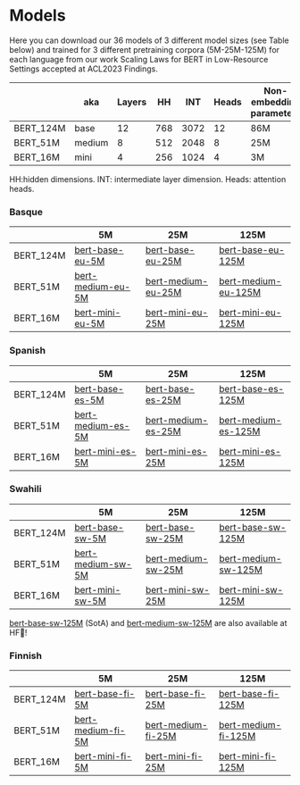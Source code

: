 # Models

Here you can download our 36 models of 3 different model sizes (see Table below) and trained for 3 different pretraining corpora (5M-25M-125M) for each language from our work Scaling Laws for BERT in Low-Resource Settings accepted at ACL2023 Findings.

|           | aka    | Layers | HH     | INT  | Heads | Non-embedding parameters | Parameters |
|-----------|--------|--------|--------|------|-------|--------------------------|------------|
| BERT_124M | base   | 12     | 768    | 3072 | 12    | 86M                      | 124M       |
| BERT_51M  | medium | 8      | 512    | 2048 | 8     | 25M                      | 51M        |
| BERT_16M  | mini   | 4      | 256    | 1024 | 4     | 3M                       | 16M        |

HH:hidden dimensions. INT: intermediate layer dimension. Heads: attention heads.

### Basque

|            |   5M                             |   25M                             |   125M                                |
|------------|----------------------------------|-----------------------------------|---------------------------------------|
| BERT_124M  |  [bert-base-eu-5M](https://storage.googleapis.com/elhuyar/low-scaling-laws/models/bert_base_eu_5M.tar.gz)  |  [bert-base-eu-25M](https://storage.googleapis.com/elhuyar/low-scaling-laws/models/bert_base_eu_25M.tar.gz)  |   [bert-base-eu-125M](https://storage.googleapis.com/elhuyar/low-scaling-laws/models/bert_base_eu_125M.tar.gz) |
| BERT_51M   |  [bert-medium-eu-5M](https://storage.googleapis.com/elhuyar/low-scaling-laws/models/bert_medium_eu_5M.tar.gz)  |  [bert-medium-eu-25M](https://storage.googleapis.com/elhuyar/low-scaling-laws/models/bert_medium_eu_25M.tar.gz)  |   [bert-medium-eu-125M](https://storage.googleapis.com/elhuyar/low-scaling-laws/models/bert_medium_eu_125M.tar.gz) |
| BERT_16M   | [bert-mini-eu-5M](https://storage.googleapis.com/elhuyar/low-scaling-laws/models/bert_mini_eu_5M.tar.gz)  |  [bert-mini-eu-25M](https://storage.googleapis.com/elhuyar/low-scaling-laws/models/bert_mini_eu_25M/pytorch_model.bin)  |   [bert-mini-eu-125M](https://storage.googleapis.com/elhuyar/low-scaling-laws/models/bert_mini_eu_125M.tar.gz) |

### Spanish

|            |   5M                             |   25M                             |   125M                                |
|------------|----------------------------------|-----------------------------------|---------------------------------------|
| BERT_124M  |  [bert-base-es-5M](https://storage.googleapis.com/elhuyar/low-scaling-laws/models/bert_base_es_5M.tar.gz)  |  [bert-base-es-25M](https://storage.googleapis.com/elhuyar/low-scaling-laws/models/bert_base_es_25M.tar.gz)  |   [bert-base-es-125M](https://storage.googleapis.com/elhuyar/low-scaling-laws/models/bert_base_es_125M.tar.gz) |
| BERT_51M   |  [bert-medium-es-5M](https://storage.googleapis.com/elhuyar/low-scaling-laws/models/bert_medium_es_5M.tar.gz)  |  [bert-medium-es-25M](https://storage.googleapis.com/elhuyar/low-scaling-laws/models/bert_medium_es_25M.tar.gz)  |   [bert-medium-es-125M](https://storage.googleapis.com/elhuyar/low-scaling-laws/models/bert_medium_es_125M.tar.gz) |
| BERT_16M   | [bert-mini-es-5M](https://storage.googleapis.com/elhuyar/low-scaling-laws/models/bert_mini_es_5M.tar.gz)  |  [bert-mini-es-25M](https://storage.googleapis.com/elhuyar/low-scaling-laws/models/bert_mini_es_25M.tar.gz)  |   [bert-mini-es-125M](https://storage.googleapis.com/elhuyar/low-scaling-laws/models/bert_mini_es_125M.tar.gz) |

### Swahili

|            |   5M                             |   25M                             |   125M                                |
|------------|----------------------------------|-----------------------------------|---------------------------------------|
| BERT_124M  |  [bert-base-sw-5M](https://storage.googleapis.com/elhuyar/low-scaling-laws/models/bert_base_sw_5M.tar.gz)  |  [bert-base-sw-25M](https://storage.googleapis.com/elhuyar/low-scaling-laws/models/bert_base_sw_25M.tar.gz)  |   [bert-base-sw-125M](https://storage.googleapis.com/elhuyar/low-scaling-laws/models/bert_base_sw_125M.tar.gz)  |
| BERT_51M   |  [bert-medium-sw-5M](https://storage.googleapis.com/elhuyar/low-scaling-laws/models/bert_medium_sw_5M.tar.gz)  |  [bert-medium-sw-25M](https://storage.googleapis.com/elhuyar/low-scaling-laws/models/bert_medium_sw_25M.tar.gz)  |   [bert-medium-sw-125M](https://storage.googleapis.com/elhuyar/low-scaling-laws/models/bert_medium_sw_125M.tar.gz) |
| BERT_16M   | [bert-mini-sw-5M](https://storage.googleapis.com/elhuyar/low-scaling-laws/models/bert_mini_sw_5M.tar.gz)  |  [bert-mini-sw-25M](https://storage.googleapis.com/elhuyar/low-scaling-laws/models/bert_mini_sw_25M.tar.gz)  |   [bert-mini-sw-125M](https://storage.googleapis.com/elhuyar/low-scaling-laws/models/bert_mini_sw_125M.tar.gz) |

[bert-base-sw-125M](https://huggingface.co/datasets/orai-nlp/bert-base-sw) (SotA) and [bert-medium-sw-125M](https://huggingface.co/datasets/orai-nlp/bert-medium-sw) are also available at HF🤗! 

### Finnish

|            |   5M                             |   25M                             |   125M                                |
|------------|----------------------------------|-----------------------------------|---------------------------------------|
| BERT_124M  |  [bert-base-fi-5M](https://storage.googleapis.com/elhuyar/low-scaling-laws/models/bert_base_fi_5M.tar.gz)  |  [bert-base-fi-25M](https://storage.googleapis.com/elhuyar/low-scaling-laws/models/bert_base_fi_25M.tar.gz)  |   [bert-base-fi-125M](https://storage.googleapis.com/elhuyar/low-scaling-laws/models/bert_base_fi_125M.tar.gz) |
| BERT_51M   |  [bert-medium-fi-5M](https://storage.googleapis.com/elhuyar/low-scaling-laws/models/bert_medium_fi_5M.tar.gz)  |  [bert-medium-fi-25M](https://storage.googleapis.com/elhuyar/low-scaling-laws/models/bert_medium_fi_25M.tar.gz)  |   [bert-medium-fi-125M](https://storage.googleapis.com/elhuyar/low-scaling-laws/models/bert_medium_fi_125M.tar.gz) |
| BERT_16M   | [bert-mini-fi-5M](https://storage.googleapis.com/elhuyar/low-scaling-laws/models/bert_mini_fi_5M.tar.gz)  |  [bert-mini-fi-25M](https://storage.googleapis.com/elhuyar/low-scaling-laws/models/bert_mini_fi_25M.tar.gz)  |   [bert-mini-fi-125M](https://storage.googleapis.com/elhuyar/low-scaling-laws/models/bert_mini_fi_125M.tar.gz) |
